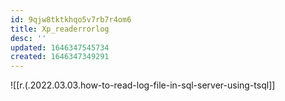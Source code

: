 ```yaml
---
id: 9qjw8tktkhqo5v7rb7r4om6
title: Xp_readerrorlog
desc: ''
updated: 1646347545734
created: 1646347349291
---
```


![[r.(.2022.03.03.how-to-read-log-file-in-sql-server-using-tsql]]
